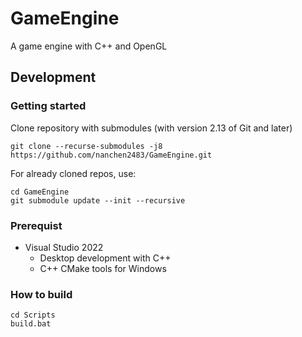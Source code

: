 # GameEngine
A game engine with C++ and OpenGL

## Development

### Getting started

Clone repository with submodules (with version 2.13 of Git and later)
```
git clone --recurse-submodules -j8 https://github.com/nanchen2483/GameEngine.git
```
For already cloned repos, use:
```
cd GameEngine
git submodule update --init --recursive
```
### Prerequist
- Visual Studio 2022
    - Desktop development with C++
    - C++ CMake tools for Windows
### How to build
```
cd Scripts
build.bat
```
